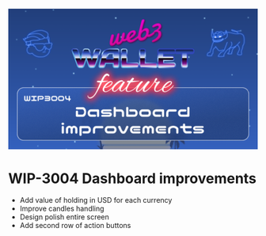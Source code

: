 ![image](../images/3004.png)

# WIP-3004 Dashboard improvements

- Add value of holding in USD for each currency
- Improve candles handling
- Design polish entire screen
- Add second row of action buttons